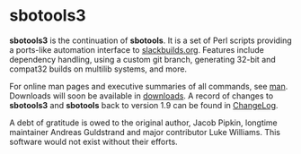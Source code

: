 # sbotools3

**sbotools3** is the continuation of **sbotools**. It is a set of Perl scripts providing a ports-like automation interface to [slackbuilds.org](https://slackbuilds.org). Features include dependency handling, using a custom git branch, generating 32-bit and compat32 builds on multilib systems, and more.

For online man pages and executive summaries of all commands, see [man](/man/). Downloads will soon be available in [downloads](/downloads/). A record of changes to **sbotools3** and **sbotools** back to version 1.9 can be found in [ChangeLog](/ChangeLog.html).

A debt of gratitude is owed to the original author, Jacob Pipkin, longtime maintainer Andreas Guldstrand and major contributor Luke Williams. This software would not exist without their efforts.
